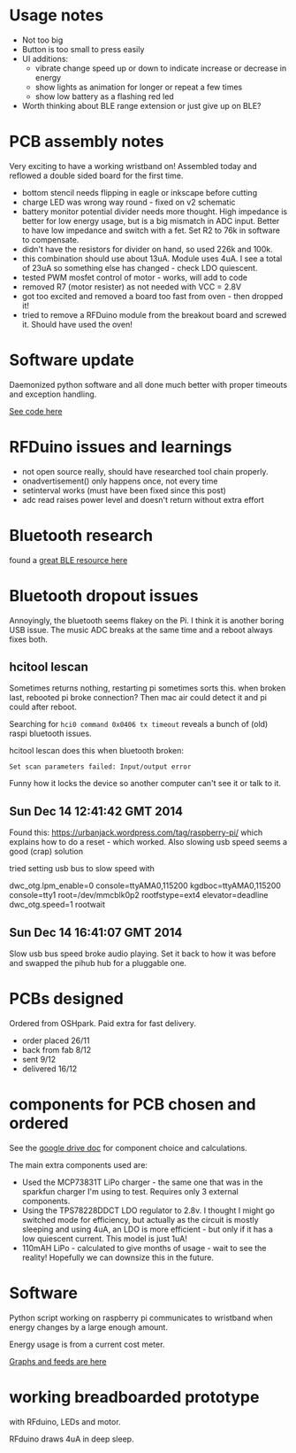 # Usage notes

* Not too big
* Button is too small to press easily
* UI additions:
    * vibrate change speed up or down to indicate increase or decrease in energy
    * show lights as animation for longer or repeat a few times
    * show low battery as a flashing red led
* Worth thinking about BLE range extension or just give up on BLE?

# PCB assembly notes

Very exciting to have a working wristband on! Assembled today and reflowed a
double sided board for the first time. 

* bottom stencil needs flipping in eagle or inkscape before cutting
* charge LED was wrong way round - fixed on v2 schematic
* battery monitor potential divider needs more thought. High impedance is better
 for low energy usage, but is a big mismatch in ADC input. Better to have low
 impedance and switch with a fet. Set R2 to 76k in software to compensate.
* didn't have the resistors for divider on hand, so used 226k and 100k.
* this combination should use about 13uA. Module uses 4uA. I see a total of 23uA
 so something else has changed - check LDO quiescent.
* tested PWM mosfet control of motor - works, will add to code
* removed R7 (motor resister) as not needed with VCC = 2.8V
* got too excited and removed a board too fast from oven - then dropped it!
* tried to remove a RFDuino module from the breakout board and screwed it.
 Should have used the oven!

# Software update

Daemonized python software and all done much better with proper timeouts and
exception handling.

[See code here](./daemon/)

# RFDuino issues and learnings

* not open source really, should have researched tool chain properly.
* onadvertisement() only happens once, not every time
* setinterval works (must have been fixed since this post)
* adc read raises power level and doesn't return without extra effort

# Bluetooth research

found a [great BLE resource here](http://www.eetimes.com/document.asp?doc_id=1278927)

# Bluetooth dropout issues

Annoyingly, the bluetooth seems flakey on the Pi. I think it is another boring
USB issue. The music ADC breaks at the same time and a reboot always fixes both.

## hcitool lescan

Sometimes returns nothing, restarting pi sometimes sorts this.
when broken last, rebooted pi broke connection? Then mac air could detect it and pi could after reboot. 

Searching for `hci0 command 0x0406 tx timeout` reveals a bunch of (old) raspi
bluetooth issues.

hcitool lescan does this when bluetooth broken:

    Set scan parameters failed: Input/output error

Funny how it locks the device so another computer can't see it or talk to it.

## Sun Dec 14 12:41:42 GMT 2014

Found this: https://urbanjack.wordpress.com/tag/raspberry-pi/
which explains how to do a reset - which worked. Also slowing usb speed seems a good (crap) solution

tried setting usb bus to slow speed with 

dwc_otg.lpm_enable=0 console=ttyAMA0,115200 kgdboc=ttyAMA0,115200 console=tty1 root=/dev/mmcblk0p2 rootfstype=ext4 elevator=deadline dwc_otg.speed=1 rootwait

## Sun Dec 14 16:41:07 GMT 2014

Slow usb bus speed broke audio playing. Set it back to how it was before and swapped the pihub hub for a pluggable one.

# PCBs designed

Ordered from OSHpark. Paid extra for fast delivery.

* order placed 26/11
* back from fab 8/12
* sent 9/12
* delivered 16/12

# components for PCB chosen and ordered

See the [google drive doc](https://docs.google.com/spreadsheets/d/1oj70GuA22dZxQOM_nt-e6gl6c6SbQOTN_fw_uVvux9A/edit?usp=sharing) for component choice and calculations.

The main extra components used are:

* Used the MCP73831T LiPo charger - the same one that was in the sparkfun
 charger I'm using to test. Requires only 3 external components.
* Using the TPS78228DDCT LDO regulator to 2.8v. I thought I might go switched
 mode for efficiency, but actually as the circuit is mostly sleeping and using
 4uA, an LDO is more efficient - but only if it has a low quiescent current.
 This model is just 1uA!
* 110mAH LiPo - calculated to give months of usage - wait to see the reality!
 Hopefully we can downsize this in the future.

# Software 

Python script working on raspberry pi communicates to wristband when energy
changes by a large enough amount.

Energy usage is from a current cost meter.

[Graphs and feeds are here](https://xively.com/feeds/130883)

# working breadboarded prototype

with RFduino, LEDs and motor.

RFduino draws 4uA in deep sleep.

